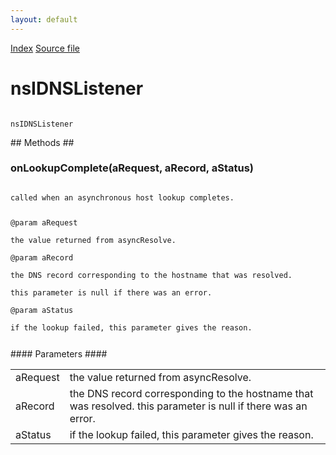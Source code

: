 ```yaml
---
layout: default
---
```

<div id='links'><a href="../index.html">Index</a>
<a href="http://dxr.mozilla.org/mozilla-central/source/netwerk/dns/nsIDNSListener.idl">Source file</a>
</div>

# nsIDNSListener #
<code>  
nsIDNSListener  
  
</code>
## Methods ##

### onLookupComplete(aRequest, aRecord, aStatus) ###
<code>  
called when an asynchronous host lookup completes.  
  
@param aRequest  
       the value returned from asyncResolve.  
@param aRecord  
       the DNS record corresponding to the hostname that was resolved.  
       this parameter is null if there was an error.  
@param aStatus  
       if the lookup failed, this parameter gives the reason.  
  
</code>
#### Parameters ####

<table>

<tr>
<td>aRequest</td>
<td>       the value returned from asyncResolve.  
</td>
</tr>

<tr>
<td>aRecord</td>
<td>       the DNS record corresponding to the hostname that was resolved.  
       this parameter is null if there was an error.  
</td>
</tr>

<tr>
<td>aStatus</td>
<td>       if the lookup failed, this parameter gives the reason.  
</td>
</tr>

</table>
